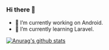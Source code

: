 ### Hi there 👋

- 🔭 I’m currently working on Android.
- 🌱 I’m currently learning Laravel.

[![Anurag's github stats](https://github-readme-stats.vercel.app/api?username=RajKamani&show_icons=true&theme=dark)](https://github.com/anuraghazra/github-readme-stats)
<!--
**RajKamani/RajKamani** is a ✨ _special_ ✨ repository because its `README.md` (this file) appears on your GitHub profile.

Here are some ideas to get you started:


- 👯 I’m looking to collaborate on ...
- 🤔 I’m looking for help with ...
- 💬 Ask me about ...
- 📫 How to reach me: ...
- 😄 Pronouns: ...
- ⚡ Fun fact: ...
-->
